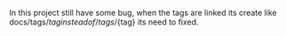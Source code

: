 In this project still have some bug, when the tags are linked its create like docs/tags/${tag} instead of /tags/${tag} its need to fixed.
